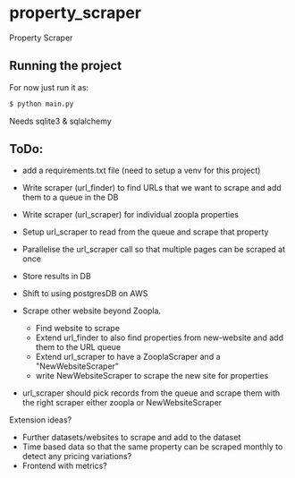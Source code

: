 # property_scraper
Property Scraper

## Running the project
For now just run it as:
```bash
$ python main.py
```
Needs sqlite3 & sqlalchemy


## ToDo:

- add a requirements.txt file (need to setup a venv for this project)

- Write scraper (url_finder) to find URLs that we want to scrape and add them to a queue in the DB
- Write scraper (url_scraper) for individual zoopla properties 
- Setup url_scraper to read from the queue and scrape that property
- Parallelise the url_scraper call so that multiple pages can be scraped at once
- Store results in DB

- Shift to using postgresDB on AWS

- Scrape other website beyond Zoopla. 
    - Find website to scrape
    - Extend url_finder to also find properties from new-website and add them to the URL queue
    - Extend url_scraper to have a ZooplaScraper and a "NewWebsiteScraper" 
    - write NewWebsiteScraper to scrape the new site for properties

- url_scraper should pick records from the queue and scrape them with the right scraper either zoopla or NewWebsiteScraper

Extension ideas?
- Further datasets/websites to scrape and add to the dataset
- Time based data so that the same property can be scraped monthly to detect any pricing variations?
- Frontend with metrics?
